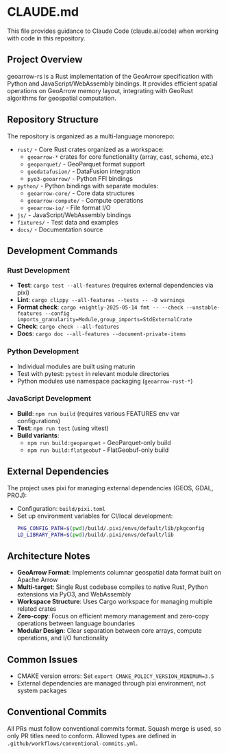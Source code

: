# CLAUDE.md

This file provides guidance to Claude Code (claude.ai/code) when working with code in this repository.

## Project Overview

geoarrow-rs is a Rust implementation of the GeoArrow specification with Python and JavaScript/WebAssembly bindings. It provides efficient spatial operations on GeoArrow memory layout, integrating with GeoRust algorithms for geospatial computation.

## Repository Structure

The repository is organized as a multi-language monorepo:

- `rust/` - Core Rust crates organized as a workspace:
  - `geoarrow-*` crates for core functionality (array, cast, schema, etc.)
  - `geoparquet/` - GeoParquet format support
  - `geodatafusion/` - DataFusion integration
  - `pyo3-geoarrow/` - Python FFI bindings
- `python/` - Python bindings with separate modules:
  - `geoarrow-core/` - Core data structures
  - `geoarrow-compute/` - Compute operations  
  - `geoarrow-io/` - File format I/O
- `js/` - JavaScript/WebAssembly bindings
- `fixtures/` - Test data and examples
- `docs/` - Documentation source

## Development Commands

### Rust Development
- **Test**: `cargo test --all-features` (requires external dependencies via pixi)
- **Lint**: `cargo clippy --all-features --tests -- -D warnings`
- **Format check**: `cargo +nightly-2025-05-14 fmt -- --check --unstable-features --config imports_granularity=Module,group_imports=StdExternalCrate`
- **Check**: `cargo check --all-features`
- **Docs**: `cargo doc --all-features --document-private-items`

### Python Development
- Individual modules are built using maturin
- Test with pytest: `pytest` in relevant module directories
- Python modules use namespace packaging (`geoarrow-rust-*`)

### JavaScript Development
- **Build**: `npm run build` (requires various FEATURES env var configurations)
- **Test**: `npm run test` (using vitest)
- **Build variants**:
  - `npm run build:geoparquet` - GeoParquet-only build
  - `npm run build:flatgeobuf` - FlatGeobuf-only build

## External Dependencies

The project uses pixi for managing external dependencies (GEOS, GDAL, PROJ):
- Configuration: `build/pixi.toml`
- Set up environment variables for CI/local development:
  ```bash
  PKG_CONFIG_PATH=$(pwd)/build/.pixi/envs/default/lib/pkgconfig
  LD_LIBRARY_PATH=$(pwd)/build/.pixi/envs/default/lib
  ```

## Architecture Notes

- **GeoArrow Format**: Implements columnar geospatial data format built on Apache Arrow
- **Multi-target**: Single Rust codebase compiles to native Rust, Python extensions via PyO3, and WebAssembly
- **Workspace Structure**: Uses Cargo workspace for managing multiple related crates
- **Zero-copy**: Focus on efficient memory management and zero-copy operations between language boundaries
- **Modular Design**: Clear separation between core arrays, compute operations, and I/O functionality

## Common Issues

- CMAKE version errors: Set `export CMAKE_POLICY_VERSION_MINIMUM=3.5`
- External dependencies are managed through pixi environment, not system packages

## Conventional Commits

All PRs must follow conventional commits format. Squash merge is used, so only PR titles need to conform. Allowed types are defined in `.github/workflows/conventional-commits.yml`.